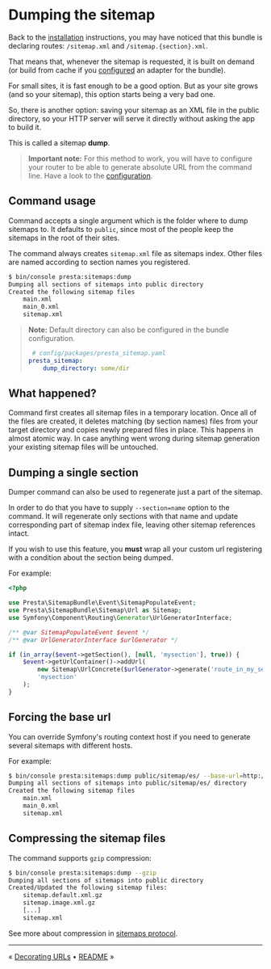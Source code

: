 # Dumping the sitemap

Back to the [installation](1-installation.md) instructions, you may have noticed that this bundle is declaring routes:
`/sitemap.xml` and `/sitemap.{section}.xml`.

That means that, whenever the sitemap is requested, it is built on demand
(or build from cache if you [configured](2-configuration.md) an adapter for the bundle).

For small sites, it is fast enough to be a good option.
But as your site grows (and so your sitemap), this option starts being a very bad one.

So, there is another option: saving your sitemap as an XML file in the public directory, 
so your HTTP server will serve it directly without asking the app to build it.

This is called a sitemap **dump**. 

> **Important note:** For this method to work, 
> you will have to configure your router to be able to generate absolute URL from the command line.
> Have a look to the [configuration](2-configuration.md).


## Command usage

Command accepts a single argument which is the folder where to dump sitemaps to.
It defaults to `public`, since most of the people keep the sitemaps in the root of their sites.

The command always creates `sitemap.xml` file as sitemaps index.
Other files are named according to section names you registered.

```bash
$ bin/console presta:sitemaps:dump
Dumping all sections of sitemaps into public directory
Created the following sitemap files
    main.xml
    main_0.xml
    sitemap.xml
```

> **Note:** Default directory can also be configured in the bundle configuration.
> ```yaml
>  # config/packages/presta_sitemap.yaml
> presta_sitemap:
>     dump_directory: some/dir
> ```



## What happened?

Command first creates all sitemap files in a temporary location.
Once all of the files are created, it deletes matching (by section names) files from your target directory 
and copies newly prepared files in place.
This happens in almost atomic way. 
In case anything went wrong during sitemap generation your existing sitemap files will be untouched.


## Dumping a single section

Dumper command can also be used to regenerate just a part of the sitemap.

In order to do that you have to supply `--section=name` option to the command.
It will regenerate only sections with that name and update corresponding part of sitemap index file, 
leaving other sitemap references intact.

If you wish to use this feature, you **must** wrap all your custom url registering 
with a condition about the section being dumped.

For example:

```php
<?php

use Presta\SitemapBundle\Event\SitemapPopulateEvent;
use Presta\SitemapBundle\Sitemap\Url as Sitemap;
use Symfony\Component\Routing\Generator\UrlGeneratorInterface;

/** @var SitemapPopulateEvent $event */
/** @var UrlGeneratorInterface $urlGenerator */

if (in_array($event->getSection(), [null, 'mysection'], true)) {
    $event->getUrlContainer()->addUrl(
        new Sitemap\UrlConcrete($urlGenerator->generate('route_in_my_section')),
        'mysection'
    );
}
```


## Forcing the base url

You can override Symfony's routing context host if you need to generate several sitemaps with different hosts.

For example:

```bash
$ bin/console presta:sitemaps:dump public/sitemap/es/ --base-url=http://es.mysite.com/
Dumping all sections of sitemaps into public/sitemap/es/ directory
Created the following sitemap files
    main.xml
    main_0.xml
    sitemap.xml
```


## Compressing the sitemap files

The command supports `gzip` compression:

```bash
$ bin/console presta:sitemaps:dump --gzip
Dumping all sections of sitemaps into public directory
Created/Updated the following sitemap files:
    sitemap.default.xml.gz
    sitemap.image.xml.gz
    [...]
    sitemap.xml
```

See more about compression in [sitemaps protocol](https://www.sitemaps.org/protocol.html#index).


---

« [Decorating URLs](5-decorating-urls.md) • [README](../../README.md) »

